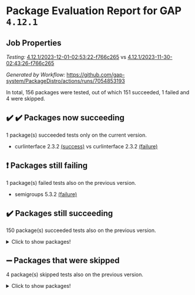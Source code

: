 # Package Evaluation Report for GAP `4.12.1`

## Job Properties

*Testing:* [4.12.1/2023-12-01-02:53:22-f766c265](https://github.com/gap-system/PackageDistro/blob/data/reports/4.12.1/2023-12-01-02:53:22-f766c265) vs [4.12.1/2023-11-30-02:43:26-f766c265](https://github.com/gap-system/PackageDistro/blob/data/reports/4.12.1/2023-11-30-02:43:26-f766c265)

*Generated by Workflow:* https://github.com/gap-system/PackageDistro/actions/runs/7054853193

In total, 156 packages were tested, out of which 151 succeeded, 1 failed and 4 were skipped.

## :heavy_check_mark: :heavy_check_mark: Packages now succeeding

1 package(s) succeeded tests only on the current version.
- curlinterface 2.3.2 [(success)](https://github.com/gap-system/PackageDistro/actions/runs/7054853193/job/19204788355) vs curlinterface 2.3.2 [(failure)](https://github.com/gap-system/PackageDistro/actions/runs/7041105587/job/19163429139)

## :exclamation: Packages still failing

1 package(s) failed tests also on the previous version.
- semigroups 5.3.2 [(failure)](https://github.com/gap-system/PackageDistro/actions/runs/7054853193/job/19204800768)

## :heavy_check_mark: Packages still succeeding

150 package(s) succeeded tests also on the previous version.
<details><summary>Click to show packages!</summary>

- 4ti2interface 2023.02-04 [(success)](https://github.com/gap-system/PackageDistro/actions/runs/7054853193/job/19204781530)
- ace 5.6.2 [(success)](https://github.com/gap-system/PackageDistro/actions/runs/7054853193/job/19204781647)
- aclib 1.3.2 [(success)](https://github.com/gap-system/PackageDistro/actions/runs/7054853193/job/19204781741)
- agt 0.3.1 [(success)](https://github.com/gap-system/PackageDistro/actions/runs/7054853193/job/19204781863)
- alnuth 3.2.1 [(success)](https://github.com/gap-system/PackageDistro/actions/runs/7054853193/job/19204781983)
- anupq 3.3.0 [(success)](https://github.com/gap-system/PackageDistro/actions/runs/7054853193/job/19204782108)
- atlasrep 2.1.7 [(success)](https://github.com/gap-system/PackageDistro/actions/runs/7054853193/job/19204782209)
- autodoc 2023.06.19 [(success)](https://github.com/gap-system/PackageDistro/actions/runs/7054853193/job/19204783668)
- automata 1.15 [(success)](https://github.com/gap-system/PackageDistro/actions/runs/7054853193/job/19204783918)
- automgrp 1.3.2 [(success)](https://github.com/gap-system/PackageDistro/actions/runs/7054853193/job/19204784179)
- autpgrp 1.11 [(success)](https://github.com/gap-system/PackageDistro/actions/runs/7054853193/job/19204785249)
- cap 2023.10-07 [(success)](https://github.com/gap-system/PackageDistro/actions/runs/7054853193/job/19204785933)
- caratinterface 2.3.5 [(success)](https://github.com/gap-system/PackageDistro/actions/runs/7054853193/job/19204786065)
- cddinterface 2022.11.01 [(success)](https://github.com/gap-system/PackageDistro/actions/runs/7054853193/job/19204786219)
- circle 1.6.6 [(success)](https://github.com/gap-system/PackageDistro/actions/runs/7054853193/job/19204786352)
- classicpres 1.22 [(success)](https://github.com/gap-system/PackageDistro/actions/runs/7054853193/job/19204786496)
- cohomolo 1.6.11 [(success)](https://github.com/gap-system/PackageDistro/actions/runs/7054853193/job/19204786633)
- congruence 1.2.5 [(success)](https://github.com/gap-system/PackageDistro/actions/runs/7054853193/job/19204786806)
- corelg 1.56 [(success)](https://github.com/gap-system/PackageDistro/actions/runs/7054853193/job/19204786991)
- crime 1.6 [(success)](https://github.com/gap-system/PackageDistro/actions/runs/7054853193/job/19204787178)
- crisp 1.4.6 [(success)](https://github.com/gap-system/PackageDistro/actions/runs/7054853193/job/19204787336)
- crypting 0.10.4 [(success)](https://github.com/gap-system/PackageDistro/actions/runs/7054853193/job/19204787512)
- cryst 4.1.26 [(success)](https://github.com/gap-system/PackageDistro/actions/runs/7054853193/job/19204787682)
- crystcat 1.1.10 [(success)](https://github.com/gap-system/PackageDistro/actions/runs/7054853193/job/19204787848)
- ctbllib 1.3.6 [(success)](https://github.com/gap-system/PackageDistro/actions/runs/7054853193/job/19204788035)
- cubefree 1.19 [(success)](https://github.com/gap-system/PackageDistro/actions/runs/7054853193/job/19204788203)
- cvec 2.8.1 [(success)](https://github.com/gap-system/PackageDistro/actions/runs/7054853193/job/19204788545)
- datastructures 0.3.0 [(success)](https://github.com/gap-system/PackageDistro/actions/runs/7054853193/job/19204788770)
- deepthought 1.0.6 [(success)](https://github.com/gap-system/PackageDistro/actions/runs/7054853193/job/19204788937)
- design 1.8 [(success)](https://github.com/gap-system/PackageDistro/actions/runs/7054853193/job/19204789096)
- difsets 2.3.1 [(success)](https://github.com/gap-system/PackageDistro/actions/runs/7054853193/job/19204789255)
- digraphs 1.6.3 [(success)](https://github.com/gap-system/PackageDistro/actions/runs/7054853193/job/19204789402)
- edim 1.3.7 [(success)](https://github.com/gap-system/PackageDistro/actions/runs/7054853193/job/19204789549)
- example 4.3.4 [(success)](https://github.com/gap-system/PackageDistro/actions/runs/7054853193/job/19204789680)
- examplesforhomalg 2023.10-01 [(success)](https://github.com/gap-system/PackageDistro/actions/runs/7054853193/job/19204789816)
- factint 1.6.3 [(success)](https://github.com/gap-system/PackageDistro/actions/runs/7054853193/job/19204789970)
- ferret 1.0.9 [(success)](https://github.com/gap-system/PackageDistro/actions/runs/7054853193/job/19204790130)
- fga 1.5.0 [(success)](https://github.com/gap-system/PackageDistro/actions/runs/7054853193/job/19204790291)
- fining 1.5.6 [(success)](https://github.com/gap-system/PackageDistro/actions/runs/7054853193/job/19204790428)
- float 1.0.3 [(success)](https://github.com/gap-system/PackageDistro/actions/runs/7054853193/job/19204790577)
- format 1.4.3 [(success)](https://github.com/gap-system/PackageDistro/actions/runs/7054853193/job/19204790741)
- forms 1.2.9 [(success)](https://github.com/gap-system/PackageDistro/actions/runs/7054853193/job/19204790895)
- fplsa 1.2.6 [(success)](https://github.com/gap-system/PackageDistro/actions/runs/7054853193/job/19204791041)
- fr 2.4.12 [(success)](https://github.com/gap-system/PackageDistro/actions/runs/7054853193/job/19204791207)
- francy 2.0.3 [(success)](https://github.com/gap-system/PackageDistro/actions/runs/7054853193/job/19204791374)
- fwtree 1.3 [(success)](https://github.com/gap-system/PackageDistro/actions/runs/7054853193/job/19204791521)
- gapdoc 1.6.6 [(success)](https://github.com/gap-system/PackageDistro/actions/runs/7054853193/job/19204791656)
- gauss 2023.02-04 [(success)](https://github.com/gap-system/PackageDistro/actions/runs/7054853193/job/19204791801)
- gaussforhomalg 2023.10-01 [(success)](https://github.com/gap-system/PackageDistro/actions/runs/7054853193/job/19204791965)
- gbnp 1.0.5 [(success)](https://github.com/gap-system/PackageDistro/actions/runs/7054853193/job/19204792127)
- generalizedmorphismsforcap 2023.08-02 [(success)](https://github.com/gap-system/PackageDistro/actions/runs/7054853193/job/19204792253)
- genss 1.6.8 [(success)](https://github.com/gap-system/PackageDistro/actions/runs/7054853193/job/19204792428)
- gradedmodules 2023.09-01 [(success)](https://github.com/gap-system/PackageDistro/actions/runs/7054853193/job/19204792571)
- gradedringforhomalg 2023.08-01 [(success)](https://github.com/gap-system/PackageDistro/actions/runs/7054853193/job/19204792767)
- grape 4.9.0 [(success)](https://github.com/gap-system/PackageDistro/actions/runs/7054853193/job/19204792914)
- groupoids 1.73 [(success)](https://github.com/gap-system/PackageDistro/actions/runs/7054853193/job/19204793043)
- grpconst 2.6.4 [(success)](https://github.com/gap-system/PackageDistro/actions/runs/7054853193/job/19204793167)
- guarana 0.96.3 [(success)](https://github.com/gap-system/PackageDistro/actions/runs/7054853193/job/19204793294)
- guava 3.18 [(success)](https://github.com/gap-system/PackageDistro/actions/runs/7054853193/job/19204793420)
- hap 1.60 [(success)](https://github.com/gap-system/PackageDistro/actions/runs/7054853193/job/19204793563)
- hapcryst 0.1.15 [(success)](https://github.com/gap-system/PackageDistro/actions/runs/7054853193/job/19204793684)
- hecke 1.5.3 [(success)](https://github.com/gap-system/PackageDistro/actions/runs/7054853193/job/19204793806)
- help 3.5 [(success)](https://github.com/gap-system/PackageDistro/actions/runs/7054853193/job/19204793925)
- homalg 2023.10-01 [(success)](https://github.com/gap-system/PackageDistro/actions/runs/7054853193/job/19204794055)
- homalgtocas 2023.08-01 [(success)](https://github.com/gap-system/PackageDistro/actions/runs/7054853193/job/19204794161)
- idrel 2.45 [(success)](https://github.com/gap-system/PackageDistro/actions/runs/7054853193/job/19204794276)
- images 1.3.1 [(success)](https://github.com/gap-system/PackageDistro/actions/runs/7054853193/job/19204794403)
- intpic 0.3.0 [(success)](https://github.com/gap-system/PackageDistro/actions/runs/7054853193/job/19204794527)
- io 4.8.2 [(success)](https://github.com/gap-system/PackageDistro/actions/runs/7054853193/job/19204794677)
- io_forhomalg 2023.02-04 [(success)](https://github.com/gap-system/PackageDistro/actions/runs/7054853193/job/19204794788)
- irredsol 1.4.4 [(success)](https://github.com/gap-system/PackageDistro/actions/runs/7054853193/job/19204794902)
- json 2.1.1 [(success)](https://github.com/gap-system/PackageDistro/actions/runs/7054853193/job/19204795029)
- jupyterkernel 1.5.0 [(success)](https://github.com/gap-system/PackageDistro/actions/runs/7054853193/job/19204795143)
- jupyterviz 1.5.6 [(success)](https://github.com/gap-system/PackageDistro/actions/runs/7054853193/job/19204795270)
- kan 1.36 [(success)](https://github.com/gap-system/PackageDistro/actions/runs/7054853193/job/19204795394)
- kbmag 1.5.11 [(success)](https://github.com/gap-system/PackageDistro/actions/runs/7054853193/job/19204795527)
- laguna 3.9.6 [(success)](https://github.com/gap-system/PackageDistro/actions/runs/7054853193/job/19204795649)
- liealgdb 2.2.1 [(success)](https://github.com/gap-system/PackageDistro/actions/runs/7054853193/job/19204795755)
- liepring 2.8 [(success)](https://github.com/gap-system/PackageDistro/actions/runs/7054853193/job/19204795867)
- liering 2.4.2 [(success)](https://github.com/gap-system/PackageDistro/actions/runs/7054853193/job/19204795982)
- linearalgebraforcap 2023.11-01 [(success)](https://github.com/gap-system/PackageDistro/actions/runs/7054853193/job/19204796082)
- localizeringforhomalg 2023.10-01 [(success)](https://github.com/gap-system/PackageDistro/actions/runs/7054853193/job/19204796209)
- loops 3.4.3 [(success)](https://github.com/gap-system/PackageDistro/actions/runs/7054853193/job/19204796330)
- lpres 1.0.3 [(success)](https://github.com/gap-system/PackageDistro/actions/runs/7054853193/job/19204796447)
- majoranaalgebras 1.5.1 [(success)](https://github.com/gap-system/PackageDistro/actions/runs/7054853193/job/19204796544)
- mapclass 1.4.6 [(success)](https://github.com/gap-system/PackageDistro/actions/runs/7054853193/job/19204796640)
- matgrp 0.70 [(success)](https://github.com/gap-system/PackageDistro/actions/runs/7054853193/job/19204796748)
- matricesforhomalg 2023.11-01 [(success)](https://github.com/gap-system/PackageDistro/actions/runs/7054853193/job/19204796853)
- modisom 2.5.4 [(success)](https://github.com/gap-system/PackageDistro/actions/runs/7054853193/job/19204796951)
- modulepresentationsforcap 2023.10-01 [(success)](https://github.com/gap-system/PackageDistro/actions/runs/7054853193/job/19204797045)
- modules 2023.10-01 [(success)](https://github.com/gap-system/PackageDistro/actions/runs/7054853193/job/19204797151)
- monoidalcategories 2023.11-02 [(success)](https://github.com/gap-system/PackageDistro/actions/runs/7054853193/job/19204797327)
- nconvex 2022.09-01 [(success)](https://github.com/gap-system/PackageDistro/actions/runs/7054853193/job/19204797462)
- nilmat 1.4.2 [(success)](https://github.com/gap-system/PackageDistro/actions/runs/7054853193/job/19204797565)
- nock 1.5 [(success)](https://github.com/gap-system/PackageDistro/actions/runs/7054853193/job/19204797658)
- normalizinterface 1.3.6 [(success)](https://github.com/gap-system/PackageDistro/actions/runs/7054853193/job/19204797772)
- nq 2.5.10 [(success)](https://github.com/gap-system/PackageDistro/actions/runs/7054853193/job/19204797884)
- numericalsgps 1.3.1 [(success)](https://github.com/gap-system/PackageDistro/actions/runs/7054853193/job/19204798002)
- openmath 11.5.3 [(success)](https://github.com/gap-system/PackageDistro/actions/runs/7054853193/job/19204798137)
- orb 4.9.0 [(success)](https://github.com/gap-system/PackageDistro/actions/runs/7054853193/job/19204798250)
- packagemanager 1.4.1 [(success)](https://github.com/gap-system/PackageDistro/actions/runs/7054853193/job/19204798401)
- patternclass 2.4.3 [(success)](https://github.com/gap-system/PackageDistro/actions/runs/7054853193/job/19204798516)
- permut 2.0.4 [(success)](https://github.com/gap-system/PackageDistro/actions/runs/7054853193/job/19204798623)
- polenta 1.3.10 [(success)](https://github.com/gap-system/PackageDistro/actions/runs/7054853193/job/19204798741)
- polymaking 0.8.7 [(success)](https://github.com/gap-system/PackageDistro/actions/runs/7054853193/job/19204798861)
- primgrp 3.4.4 [(success)](https://github.com/gap-system/PackageDistro/actions/runs/7054853193/job/19204798970)
- profiling 2.5.4 [(success)](https://github.com/gap-system/PackageDistro/actions/runs/7054853193/job/19204799106)
- qpa 1.34 [(success)](https://github.com/gap-system/PackageDistro/actions/runs/7054853193/job/19204799227)
- quagroup 1.8.3 [(success)](https://github.com/gap-system/PackageDistro/actions/runs/7054853193/job/19204799332)
- radiroot 2.9 [(success)](https://github.com/gap-system/PackageDistro/actions/runs/7054853193/job/19204799454)
- rcwa 4.7.1 [(success)](https://github.com/gap-system/PackageDistro/actions/runs/7054853193/job/19204799567)
- rds 1.8 [(success)](https://github.com/gap-system/PackageDistro/actions/runs/7054853193/job/19204799676)
- recog 1.4.2 [(success)](https://github.com/gap-system/PackageDistro/actions/runs/7054853193/job/19204799795)
- repndecomp 1.3.0 [(success)](https://github.com/gap-system/PackageDistro/actions/runs/7054853193/job/19204799937)
- repsn 3.1.1 [(success)](https://github.com/gap-system/PackageDistro/actions/runs/7054853193/job/19204800084)
- resclasses 4.7.3 [(success)](https://github.com/gap-system/PackageDistro/actions/runs/7054853193/job/19204800218)
- ringsforhomalg 2023.11-02 [(success)](https://github.com/gap-system/PackageDistro/actions/runs/7054853193/job/19204800340)
- sco 2023.08-01 [(success)](https://github.com/gap-system/PackageDistro/actions/runs/7054853193/job/19204800483)
- scscp 2.4.1 [(success)](https://github.com/gap-system/PackageDistro/actions/runs/7054853193/job/19204800630)
- sglppow 2.3 [(success)](https://github.com/gap-system/PackageDistro/actions/runs/7054853193/job/19204800915)
- sgpviz 0.999.5 [(success)](https://github.com/gap-system/PackageDistro/actions/runs/7054853193/job/19204801077)
- simpcomp 2.1.14 [(success)](https://github.com/gap-system/PackageDistro/actions/runs/7054853193/job/19204801195)
- singular 2023.02.09 [(success)](https://github.com/gap-system/PackageDistro/actions/runs/7054853193/job/19204801355)
- sl2reps 1.1 [(success)](https://github.com/gap-system/PackageDistro/actions/runs/7054853193/job/19204801481)
- sla 1.5.3 [(success)](https://github.com/gap-system/PackageDistro/actions/runs/7054853193/job/19204801632)
- smallgrp 1.5.3 [(success)](https://github.com/gap-system/PackageDistro/actions/runs/7054853193/job/19204801774)
- smallsemi 0.6.13 [(success)](https://github.com/gap-system/PackageDistro/actions/runs/7054853193/job/19204801935)
- sonata 2.9.6 [(success)](https://github.com/gap-system/PackageDistro/actions/runs/7054853193/job/19204802366)
- sophus 1.27 [(success)](https://github.com/gap-system/PackageDistro/actions/runs/7054853193/job/19204802541)
- sotgrps 1.2 [(success)](https://github.com/gap-system/PackageDistro/actions/runs/7054853193/job/19204802684)
- spinsym 1.5.2 [(success)](https://github.com/gap-system/PackageDistro/actions/runs/7054853193/job/19204802821)
- standardff 1.0 [(success)](https://github.com/gap-system/PackageDistro/actions/runs/7054853193/job/19204802966)
- symbcompcc 1.3.2 [(success)](https://github.com/gap-system/PackageDistro/actions/runs/7054853193/job/19204803122)
- thelma 1.3 [(success)](https://github.com/gap-system/PackageDistro/actions/runs/7054853193/job/19204803246)
- tomlib 1.2.9 [(success)](https://github.com/gap-system/PackageDistro/actions/runs/7054853193/job/19204803479)
- toolsforhomalg 2023.10-01 [(success)](https://github.com/gap-system/PackageDistro/actions/runs/7054853193/job/19204803644)
- toric 1.9.5 [(success)](https://github.com/gap-system/PackageDistro/actions/runs/7054853193/job/19204803781)
- toricvarieties 2022.07.13 [(success)](https://github.com/gap-system/PackageDistro/actions/runs/7054853193/job/19204803910)
- transgrp 3.6.4 [(success)](https://github.com/gap-system/PackageDistro/actions/runs/7054853193/job/19204804080)
- ugaly 4.1.3 [(success)](https://github.com/gap-system/PackageDistro/actions/runs/7054853193/job/19204804213)
- unipot 1.5 [(success)](https://github.com/gap-system/PackageDistro/actions/runs/7054853193/job/19204804349)
- unitlib 4.2.0 [(success)](https://github.com/gap-system/PackageDistro/actions/runs/7054853193/job/19204804468)
- utils 0.84 [(success)](https://github.com/gap-system/PackageDistro/actions/runs/7054853193/job/19204804596)
- uuid 0.7 [(success)](https://github.com/gap-system/PackageDistro/actions/runs/7054853193/job/19204804710)
- walrus 0.9991 [(success)](https://github.com/gap-system/PackageDistro/actions/runs/7054853193/job/19204804837)
- wedderga 4.10.4 [(success)](https://github.com/gap-system/PackageDistro/actions/runs/7054853193/job/19204804984)
- xmod 2.91 [(success)](https://github.com/gap-system/PackageDistro/actions/runs/7054853193/job/19204805132)
- xmodalg 1.23 [(success)](https://github.com/gap-system/PackageDistro/actions/runs/7054853193/job/19204805278)
- yangbaxter 0.10.3 [(success)](https://github.com/gap-system/PackageDistro/actions/runs/7054853193/job/19204805412)
- zeromqinterface 0.14 [(success)](https://github.com/gap-system/PackageDistro/actions/runs/7054853193/job/19204805535)
</details>

## :heavy_minus_sign: Packages that were skipped

4 package(s) skipped tests also on the previous version.
<details><summary>Click to show packages!</summary>

- browse 1.8.21 [(skipped)](https://github.com/gap-system/PackageDistro/actions/runs/7054853193/job/19204369561)
- itc 1.5.1 [(skipped)](https://github.com/gap-system/PackageDistro/actions/runs/7054853193/job/19204369561)
- polycyclic 2.16 [(skipped)](https://github.com/gap-system/PackageDistro/actions/runs/7054853193/job/19204369561)
- xgap 4.31 [(skipped)](https://github.com/gap-system/PackageDistro/actions/runs/7054853193/job/19204369561)
</details>

